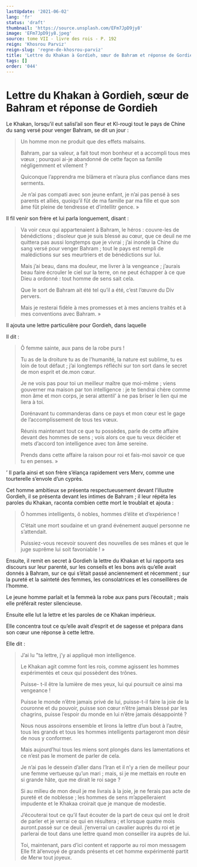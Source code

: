 ```yaml
---
lastUpdate: '2021-06-02'
lang: 'fr'
status: 'draft'
thumbnail: 'https://source.unsplash.com/EFm7JpD9jy8'
image: 'EFm7JpD9jy8.jpeg'
source: tome VII - livre des rois - P. 192
reign: 'Khosrou Parviz'
reign-slug: 'regne-de-khosrou-parviz'
title: 'Lettre du Khakan à Gordieh, sœur de Bahram et réponse de Gordieh | Le Livre des Rois | Shâhnâmeh'
tags: []
order: '044'
---
```


<!-- LTeX: language=fr -->

# Lettre du Khakan à Gordieh, sœur de Bahram et réponse de Gordieh

Le Khakan, lorsqu’il eut salisl’ail son fleur et KI-rougi tout le pays de Chine du sang versé pour venger Bahram, se dit un jour :

> Un homme mon ne produit que des effets malsains.
>
> Bahram, par sa valeur, a fait tout mon bonheur et a accompli tous mes vœux ; pourquoi ai-je abandonné de cette façon sa famille négligemment et vilement ?
>
> Quiconque l’apprendra me blâmera et n’aura plus confiance dans mes serments.
>
> Je n’ai pas compati avec son jeune enfant, je n’ai pas pensé à ses parents et alliés, quoiqu’il fût de ma famille par ma fille et que son âme fût pleine de tendresse et d’intellitr gence. »

Il fil venir son frère et lui parla longuement, disant :

> Va voir ceux qui appartenaient à Bahram, le héros : couvre-les de bénédictions ; disoleur que je suis blessé au cœur, que ce deuil ne me quittera pas aussi longtemps que je vivrai ; j’ai inondé la Chine du sang versé pour venger Bahram ; tout le pays est rempli de malédictions sur ses meurtriers et de bénédictions sur lui.
>
> Mais j’ai beau, dans ma douleur, me livrer à la vengeance ; j’aurais beau faire écrouler le ciel sur la terre, on ne peut échapper à ce que Dieu a ordonné : tout homme de sens sait cela.
>
> Que le sort de Bahram ait été tel qu’il a été, c’est l’œuvre du Div pervers.
>
> Mais je resterai fidèle à mes promesses et à mes anciens traités et à mes conventions avec Bahram. »

Il ajouta une lettre particulière pour Gordieh, dans laquelle

Il dit :

> Ô femme sainte, aux pans de la robe purs !
>
> Tu as de la droiture tu as de l’humanité, la nature est sublime, tu es loin de tout défaut ; j’ai longtemps réfléchi sur ton sort dans le secret de mon esprit et de.mon cœur.
>
> Je ne vois pas pour toi un meilleur maître que moi-même ; viens gouverner ma maison par ton intelligence : je te tiendrai chère comme mon âme et mon corps, je serai attentil’ à ne pas briser le lien qui me liera à toi.
>
> Dorénavant tu commanderas dans ce pays et mon cœur est le gage de l’accomplissement de tous tes vœux.
>
> Réunis maintenant tout ce que tu possèdes, parle de cette affaire devant des hommes de sens ; vois alors ce que tu veux décider et mets d’accord ton intelligence avec ton âme sereine.
>
> Prends dans cette affaire la raison pour roi et fais-moi savoir ce que tu en penses. »

’
Il parla ainsi et son frère s’élança rapidement vers Merv, comme une tourterelle s’envole d’un cyprès.

Cet homme ambitieux se présenta respectueusement devant l’illustre Gordieh, il se présenta devant les intimes de Bahram ; il leur répéta les paroles du Khakan, raconta combien cette mort le troublait et ajouta :

> Ô hommes intelligents, ô nobles, hommes d’élite et d’expérience !
>
> C’était une mort soudaine et un grand événement auquel personne ne s’attendait.
>
> Puissiez-vous recevoir souvent des nouvelles de ses mânes et que le juge suprême lui soit favoniable ! »

Ensuite, il remit en secret à Gordieh la lettre du Khakan et lui rapporta ses discours sur leur parenté, sur les conseils et les bons avis qu’elle avait donnés à Bahram, sur ce qui s’était passé anciennement et récemment ; sur la pureté et la sainteté des femmes, les consolatrices et les conseillères de l’homme.

Le jeune homme parlait et la femmeà la robe aux pans purs l’écoutait ; mais elle préférait rester silencieuse.

Ensuite elle lut la lettre et les paroles de ce Khakan impérieux.

Elle concentra tout ce qu’elle avait d’esprit et de sagesse et prépara dans son cœur une réponse à cette lettre.

Elle dit :

> J’ai lu "ta lettre, j’y ai appliqué mon intelligence.
>
> Le Khakan agit comme font les rois, comme agissent les hommes expérimentés et ceux qui possèdent des trônes.
>
> Puisse-
t-il être la lumière de mes yeux, lui qui poursuit ce ainsi ma vengeance !
>
> Puisse le monde n’être jamais privé de lui, puisse-t-il faire la joie de la couronne et du pouvoir, puisse son cœur n’être jamais blessé par les chagrins, puisse l’espoir du monde en lui n’être jamais désappointé ?
>
> Nous nous assoirons ensemble et lirons la lettre d’un bout à l’autre, tous les grands et tous les hommes intelligents partageront mon désir de nous y conformer.
>
> Mais aujourd’hui tous les miens sont plongés dans les lamentations et ce n’est pas le moment de parler de cela.
>
> Je n’ai pas le dessein d’aller dans l’Iran et il n’y a rien de meilleur pour une femme vertueuse qu’un mari ; mais, si je me mettais en route en si grande hâte, que me dirait le roi sage ?
>
> Si au milieu de mon deuil je me livrais à la joie, je ne ferais pas acte de pureté et de noblesse ; les hommes de sens m’appelleraient impudente et le Khakaa croirait que je manque de modestie.
>
> J’écouterai tout ce qu’il faut écouter de la part de ceux qui ont le droit de parler et je verrai ce qui en résultera ; et lorsque quatre mois auront.passé sur ce deuil. j’enverrai un cavalier auprès du roi et je parlerai de tout dans une lettre quand mon conseiller ira auprès de lui.
>
> Toi, maintenant, pars d’ici content et rapporte au roi mon messagem Elle fit àl’envoyé de grands présents et cet homme expérimenté partit de Merw tout joyeux.
